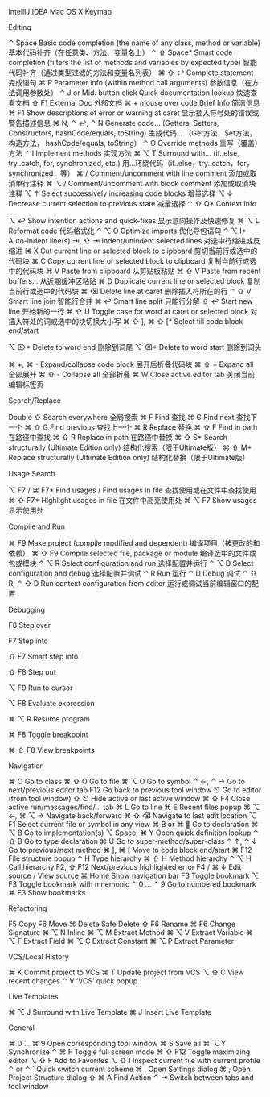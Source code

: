 IntelliJ IDEA Mac OS X Keymap

Editing

⌃ Space
Basic code completion (the name of any class, method or variable)
基本代码补齐（在任意类、方法、变量名上）
⌃ ⇧ Space*
Smart code completion (filters the list of methods and variables by expected type)
智能代码补齐（通过类型过滤的方法和变量名列表）
⌘ ⇧ ↩
Complete statement
完成语句
⌘ P
Parameter info (within method call arguments)
参数信息（在方法调用参数处）
⌃ J or Mid. button click
Quick documentation lookup
快速查看文档
⇧ F1
External Doc
外部文档
⌘ + mouse over code
Brief Info
简洁信息
⌘ F1
Show descriptions of error or warning at caret
显示插入符号处的错误或警告描述信息
⌘ N, ⌃ ↩, ⌃ N
Generate code... (Getters, Setters, Constructors, hashCode/equals, toString)
生成代码... （Get方法，Set方法， 构造方法， hashCode/equals, toString）
⌃ O
Override methods
重写（覆盖）方法
⌃ I
Implement methods
实现方法
⌘ ⌥ T
Surround with... (if..else, try..catch, for, synchronized, etc.)
用...环绕代码（if..else，try..catch，for，synchronized，等）
⌘ /
Comment/uncomment with line comment
添加或取消单行注释
⌘ ⌥ /
Comment/uncomment with block comment
添加或取消块注释
⌥ ↑
Select successively increasing code blocks
增量选择
⌥ ↓
Decrease current selection to previous state
减量选择
⌃ ⇧ Q*
Context info

⌥ ↩
Show intention actions and quick-fixes
显示意向操作及快速修复
⌘ ⌥ L
Reformat code
代码格式化
⌃ ⌥ O
Optimize imports
优化导包语句
⌃ ⌥ I*
Auto-indent line(s)
⇥, ⇧ ⇥
Indent/unindent selected lines
对选中行缩进或反缩进
⌘ X
Cut current line or selected block to clipboard
剪切当前行或选中的代码块
⌘ C
Copy current line or selected block to clipboard
复制当前行或选中的代码块
⌘ V
Paste from clipboard
从剪贴板粘贴
⌘ ⇧ V
Paste from recent buffers...
从近期缓冲区粘贴
⌘ D
Duplicate current line or selected block
复制当前行或选中的代码块
⌘ ⌫
Delete line at caret
删除插入符所在的行
⌃ ⇧ V
Smart line join
智能行合并
⌘ ↩
Smart line split
只能行分解
⇧ ↩
Start new line
开始新的一行
⌘ ⇧ U
Toggle case for word at caret or selected block
对插入符处的词或选中的块切换大小写
⌘ ⇧ ], ⌘ ⇧ [*
Select till code block end/start

⌥ ⌦*
Delete to word end
删除到词尾
⌥ ⌫*
Delete to word start
删除到词头

⌘ +, ⌘ -
Expand/collapse code block
展开后折叠代码块
⌘ ⇧ +
Expand all
全部展开
⌘ ⇧ -
Collapse all
全部折叠
⌘ W
Close active editor tab
关闭当前编辑标签页

Search/Replace

Double ⇧
Search everywhere
全局搜索
⌘ F
Find
查找
⌘ G
Find next
查找下一个
⌘ ⇧ G
Find previous
查找上一个
⌘ R
Replace
替换
⌘ ⇧ F
Find in path
在路径中查找
⌘ ⇧ R
Replace in path
在路径中替换
⌘ ⇧ S*
Search structurally (Ultimate Edition only)
结构化搜索（限于Ultimate版）
⌘ ⇧ M*
Replace structurally (Ultimate Edition only)
结构化替换（限于Ultimate版）

Usage Search

⌥ F7 /  ⌘ F7*
Find usages / Find usages in file
查找使用或在文件中查找使用
⌘ ⇧ F7*
Highlight usages in file
在文件中高亮使用处
⌘ ⌥ F7
Show usages
显示使用处

Compile and Run

⌘ F9
Make project (compile modified and dependent)
编译项目（被更改的和依赖）
⌘ ⇧ F9
Compile selected file, package or module
编译选中的文件或包或模块
⌃ ⌥ R
Select configuration and run
选择配置并运行
⌃ ⌥ D
Select configuration and debug
选择配置并调试
⌃ R
Run
运行
⌃ D
Debug
调试
⌃ ⇧ R, ⌃ ⇧ D
Run context configuration from editor
运行或调试当前编辑窗口的配置

Debugging

F8
Step over

F7
Step into

⇧ F7
Smart step into

⇧ F8
Step out

⌥ F9
Run to cursor

⌥ F8
Evaluate expression

⌘ ⌥ R
Resume program

⌘ F8
Toggle breakpoint

⌘ ⇧ F8
View breakpoints


Navigation

⌘ O
Go to class
⌘ ⇧ O
Go to file
⌘ ⌥ O
Go to symbol
⌃ ←, ⌃ →
Go to next/previous editor tab
F12
Go back to previous tool window
⎋
Go to editor (from tool window)
⇧ ⎋
Hide active or last active window
⌘ ⇧ F4
Close active run/messages/find/... tab
⌘ L
Go to line
⌘ E
Recent files popup
⌘ ⌥ ←, ⌘ ⌥ →
Navigate back/forward
⌘ ⇧ ⌫
Navigate to last edit location
⌥ F1
Select current file or symbol in any view
⌘ B or ⌘ 
Go to declaration
⌘ ⌥ B
Go to implementation(s)
⌥ Space, ⌘ Y
Open quick definition lookup
⌃ ⇧ B
Go to type declaration
⌘ U
Go to super-method/super-class
⌃ ↑, ⌃ ↓
Go to previous/next method
⌘ ], ⌘ [
Move to code block end/start
⌘ F12
File structure popup
⌃ H
Type hierarchy
⌘ ⇧ H
Method hierarchy
⌃ ⌥ H
Call hierarchy
F2, ⇧ F12
Next/previous highlighted error
F4 / ⌘ ↓
Edit source / View source
⌘ Home
Show navigation bar
F3
Toggle bookmark
⌥ F3
Toggle bookmark with mnemonic
⌃ 0 ... ⌃ 9
Go to numbered bookmark
⌘ F3
Show bookmarks

Refactoring

F5
Copy
F6
Move
⌘ Delete
Safe Delete
⇧ F6
Rename
⌘ F6
Change Signature
⌘ ⌥ N
Inline
⌘ ⌥ M
Extract Method
⌘ ⌥ V
Extract Variable
⌘ ⌥ F
Extract Field
⌘ ⌥ C
Extract Constant
⌘ ⌥ P
Extract Parameter

VCS/Local History

⌘ K
Commit project to VCS
⌘ T
Update project from VCS
⌥ ⇧ C
View recent changes
⌃ V
‘VCS’ quick popup

Live Templates

⌘ ⌥ J
Surround with Live Template
⌘ J
Insert Live Template

General

⌘ 0 ... ⌘ 9
Open corresponding tool window
⌘ S
Save all
⌘ ⌥ Y
Synchronize
⌃ ⌘ F
Toggle full screen mode
⌘ ⇧ F12
Toggle maximizing editor
⌥ ⇧ F
Add to Favorites
⌥ ⇧ I
Inspect current file with current profile
⌃  or ⌃ `
Quick switch current scheme
⌘ ,
Open Settings dialog
⌘ ;
Open Project Structure dialog
⇧ ⌘ A
Find Action
⌃ ⇥
Switch between tabs and tool window







































